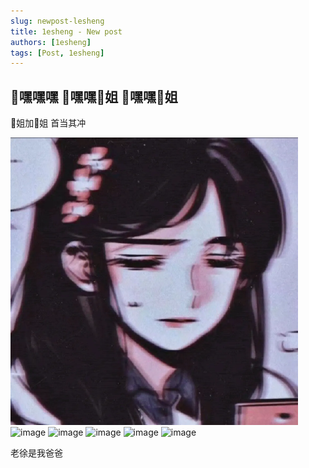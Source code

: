 ```yaml
---
slug: newpost-lesheng
title: 1esheng - New post
authors: [1esheng]
tags: [Post, 1esheng]
---
```


## 🤭嘿嘿嘿 🤭嘿嘿🐏姐 🤭嘿嘿🐍姐

🐏姐加🐍姐 
首当其冲

![img](91392822.png)
![image](https://user-images.githubusercontent.com/91392822/139607241-f52e2631-94b8-4360-a0b7-41cb9d30f928.png)
![image](https://user-images.githubusercontent.com/91392822/139607245-624d5525-150e-4ea0-9f4a-7d98c1e2e719.png)
![image](https://user-images.githubusercontent.com/91392822/139607325-006b34e1-70a2-40c9-aad6-81c6a2e20e62.png)
![image](https://user-images.githubusercontent.com/91392822/139607329-b5b6f979-9e59-4060-82a0-c3fa02544c20.png)
![image](https://user-images.githubusercontent.com/91392822/139607345-e1ce3de4-298c-4f7a-92e8-33c52d965899.png)

老徐是我爸爸